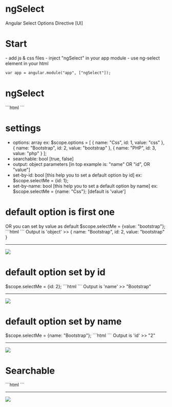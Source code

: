 # ngSelect
Angular Select Options Directive [UI]

<h1>Start</h1>
- add js & css files
- inject "ngSelect" in your app module
- use ng-select element in your html

```html
var app = angular.module("app", ["ngSelect"]);
```

<h1>ngSelect</h1>
```html
<ng-select ng-model="selectMe"></ng-select>
```

<h1>settings</h1>

- options: array ex: 
   $scope.options = [
      { name: "Css", id: 1, value: "css" },
      { name: "Bootstrap", id: 2, value: "bootstrap" },
      { name: "PHP", id: 3, value: "php" }
    ];
- searchable: bool [true, false]
- output: object parameters [in top example is: "name" OR "id", OR "value"]
- set-by-id: bool [this help you to set a default option by id] ex: $scope.selectMe = {id: 1};
- set-by-name: bool [this help you to set a default option by name] ex: $scope.selectMe = {name: "Css"}; [default is 'value']

<h1>default option is first one</h1>
OR you can set by value as default $scope.selectMe = {value: "bootstrap"};
```html
<ng-select ng-model="selectMe" options="options"></ng-select>
```
Output is 'object' >> { name: "Bootstrap", id: 2, value: "bootstrap" }
<hr>
<img src="http://cdn.persiangig.com/preview/lUhS6OSy5o/1.jpg">

<h1>default option set by id</h1>
$scope.selectMe = {id: 2};
```html
<ng-select 
ng-model="selectMe"
options="options"
set-by-id="true"
output="name">
</ng-select>
```
Output is 'name' >> "Bootstrap"
<hr>
<img src="http://cdn.persiangig.com/preview/8bRKrVWw2V/2.jpg">

<h1>default option set by name</h1>
$scope.selectMe = {name: "Bootstrap"};
```html
<ng-select 
ng-model="selectMe"
options="options"
output="id"
set-by-name="true">
</ng-select>
```
Output is 'id' >> "2"
<hr>
<img src="http://cdn.persiangig.com/preview/FMJbQ8ENbZ/3.jpg">

<h1>Searchable</h1>
```html
<ng-select 
ng-model="selectMe"
options="options"
searchable="true">
</ng-select>
```
<hr>
<img src="http://cdn.persiangig.com/preview/4TLA1eRwLO/4.jpg">
